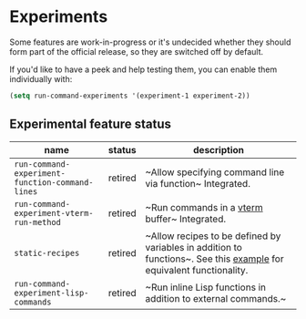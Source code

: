 # Experiments

Some features are work-in-progress or it's undecided whether they should form part of the official release, so they are switched off by default.

If you'd like to have a peek and help testing them, you can enable them individually with:

```lisp
(setq run-command-experiments '(experiment-1 experiment-2))
```

## Experimental feature status

| name                                            | status  | description                                                                                                                                                                                                            |
| ----------------------------------------------- | ------- | ---------------------------------------------------------------------------------------------------------------------------------------------------------------------------------------------------------------------- |
| `run-command-experiment-function-command-lines` | retired | ~Allow specifying command line via function~ Integrated.                                                                                                                                                               |
| `run-command-experiment-vterm-run-method`       | retired | ~Run commands in a [vterm](https://github.com/akermu/emacs-libvterm) buffer~ Integrated.                                                                                                                               |
| `static-recipes`                                | retired | ~Allow recipes to be defined by variables in addition to functions~. See this [example](https://github.com/bard/emacs-run-command/blob/master/examples/run-command-recipe-dir-locals.el) for equivalent functionality. |
| `run-command-experiment-lisp-commands`          | retired | ~Run inline Lisp functions in addition to external commands.~                                                                                                                                                          |
